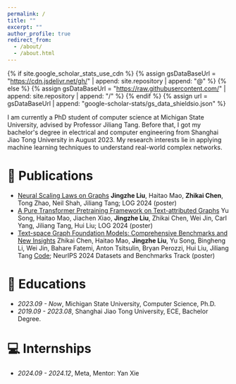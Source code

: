 ```yaml
---
permalink: /
title: ""
excerpt: ""
author_profile: true
redirect_from: 
  - /about/
  - /about.html
---
```


{% if site.google_scholar_stats_use_cdn %}
{% assign gsDataBaseUrl = "https://cdn.jsdelivr.net/gh/" | append: site.repository | append: "@" %}
{% else %}
{% assign gsDataBaseUrl = "https://raw.githubusercontent.com/" | append: site.repository | append: "/" %}
{% endif %}
{% assign url = gsDataBaseUrl | append: "google-scholar-stats/gs_data_shieldsio.json" %}

<span class='anchor' id='about-me'></span>

I am currently a PhD student of computer science at Michigan State University, advised by Professor Jiliang Tang. Before that, I got my bachelor's degree in electrical and computer engineering from Shanghai Jiao Tong University in August 2023.
My research interests lie in applying machine learning techniques to understand real-world complex networks.




# 📝 Publications 
- [Neural Scaling Laws on Graphs](https://arxiv.org/abs/2402.02054) **Jingzhe Liu**, Haitao Mao, **Zhikai Chen**, Tong Zhao, Neil Shah, Jiliang Tang; LOG 2024 (poster)
- [A Pure Transformer Pretraining Framework on Text-attributed Graphs](https://arxiv.org/abs/2406.13873) Yu Song, Haitao Mao, Jiachen Xiao, **Jingzhe Liu**, Zhikai Chen, Wei Jin, Carl Yang, Jiliang Tang, Hui Liu; LOG 2024 (poster)
- [Text-space Graph Foundation Models: Comprehensive Benchmarks and New Insights](https://arxiv.org/abs/2406.10727) Zhikai Chen, Haitao Mao, **Jingzhe Liu**, Yu Song, Bingheng Li, Wei Jin, Bahare Fatemi, Anton Tsitsulin, Bryan Perozzi, Hui Liu, Jiliang Tang [Code](https://github.com/CurryTang/TSGFM); NeurIPS 2024 Datasets and Benchmarks Track (poster)




# 📖 Educations
- *2023.09 - Now*, Michigan State University, Computer Science, Ph.D.
- *2019.09 - 2023.08*, Shanghai Jiao Tong University, ECE, Bachelor Degree. 



# 💻 Internships
- *2024.09 - 2024.12*, Meta, Mentor: Yan Xie

